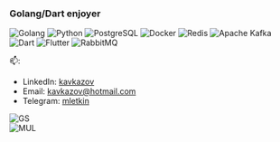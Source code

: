 ### Golang/Dart enjoyer
  
  ![Golang](https://img.shields.io/badge/-Golang-blue?style=flat-square&logo=go)
  ![Python](https://img.shields.io/badge/-Python-blue?style=flat-square&logo=python)
  ![PostgreSQL](https://img.shields.io/badge/-PostgreSQL-blue?style=flat-square&logo=postgresql)
  ![Docker](https://img.shields.io/badge/-Docker-blue?style=flat-square&logo=docker)
  ![Redis](https://img.shields.io/badge/-Redis-blue?style=flat-square&logo=redis)
  ![Apache Kafka](https://img.shields.io/badge/-Apache%20Kafka-blue?style=flat-square&logo=apachekafka)
  ![Dart](https://img.shields.io/badge/-Dart-blue?style=flat-square&logo=dart)
  ![Flutter](https://img.shields.io/badge/-Flutter-blue?style=flat-square&logo=flutter)
  ![RabbitMQ](https://img.shields.io/badge/-RabbitMQ-blue?style=flat-square&logo=rabbitmq)
  
  
📫:
  - LinkedIn: [kavkazov](https://www.linkedin.com/in/kavkazov/)
  - Email: kavkazov@hotmail.com
  - Telegram: [mletkin](https://t.me/mletkin)

  ![GS](https://github-readme-stats.vercel.app/api?username=mlletkin&show_icons=true&theme=radical)</br>
  ![MUL](https://github-readme-stats.vercel.app/api/top-langs/?username=mlletkin&layout=compact&theme=radical)

